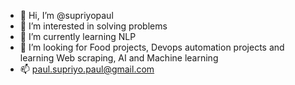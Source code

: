 - 👋 Hi, I’m @supriyopaul
- 👀 I’m interested in solving problems
- 🌱 I’m currently learning NLP
- 💞️ I’m looking for Food projects, Devops automation projects and learning Web scraping, AI and Machine learning
- 📫 paul.supriyo.paul@gmail.com
